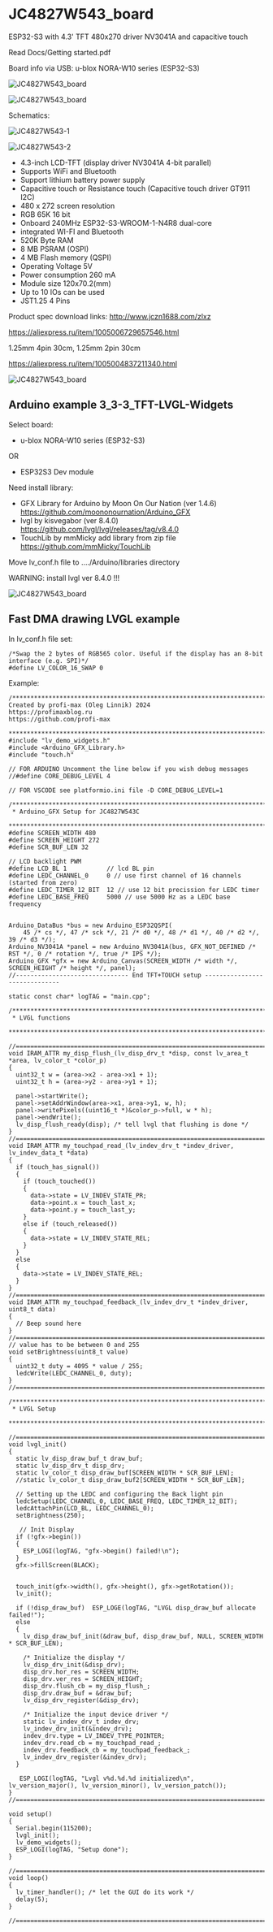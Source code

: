 # JC4827W543_board
 ESP32-S3 with 4.3' TFT 480x270 driver NV3041A and capacitive touch

 Read Docs/Getting started.pdf

 Board info via USB:   u-blox NORA-W10 series (ESP32-S3)

![JC4827W543_board](./Pictures/1-1.jpg)

![JC4827W543_board](./Pictures/1-2.png)

Schematics:

![JC4827W543-1](./Pictures/JC4827W543-1.png)

![JC4827W543-2](./Pictures/JC4827W543-2.png)


+ 4.3-inch LCD-TFT (display driver NV3041A  4-bit parallel)
+ Supports WiFi and Bluetooth
+ Support lithium battery power supply
+ Capacitive touch or Resistance touch (Capacitive touch driver GT911 I2C)
+ 480 x 272 screen resolution
+ RGB 65K 16 bit
+ Onboard 240MHz ESP32-S3-WROOM-1-N4R8 dual-core
+ integrated WI-FI and Bluetooth
+ 520K Byte RAM
+ 8 MB PSRAM (OSPI)
+ 4 MB Flash memory (QSPI)
+ Operating Voltage 5V
+ Power consumption 260 mA
+ Module size 120x70.2(mm)
+ Up to 10 IOs can be used
+ JST1.25 4 Pins 

Product spec download links:
http://www.jczn1688.com/zlxz

https://aliexpress.ru/item/1005006729657546.html

1.25mm 4pin 30cm,  1.25mm 2pin 30cm

https://aliexpress.ru/item/1005004837211340.html

![JC4827W543_board](./Pictures/1-3.png)



## Arduino example 3_3-3_TFT-LVGL-Widgets
Select board:
+ u-blox NORA-W10 series (ESP32-S3)

OR
+ ESP32S3 Dev module

Need install library:
+ GFX Library for Arduino by Moon On Our Nation (ver 1.4.6)  https://github.com/moononournation/Arduino_GFX
+ lvgl by kisvegabor (ver 8.4.0)    https://github.com/lvgl/lvgl/releases/tag/v8.4.0
+ TouchLib by mmMicky add library from zip file  https://github.com/mmMicky/TouchLib

Move lv_conf.h file to ..../Arduino/libraries directory

WARNING: install lvgl ver 8.4.0 !!!

![JC4827W543_board](./Pictures/Arduino.png)

## Fast DMA drawing LVGL example
In lv_conf.h file set:
```
/*Swap the 2 bytes of RGB565 color. Useful if the display has an 8-bit interface (e.g. SPI)*/
#define LV_COLOR_16_SWAP 0
```
Example:
```
/*******************************************************************************
Created by profi-max (Oleg Linnik) 2024
https://profimaxblog.ru
https://github.com/profi-max

*******************************************************************************/
#include "lv_demo_widgets.h"
#include <Arduino_GFX_Library.h>
#include "touch.h"

// FOR ARDUINO Uncomment the line below if you wish debug messages
//#define CORE_DEBUG_LEVEL 4

// FOR VSCODE see platformio.ini file -D CORE_DEBUG_LEVEL=1

/***************************************************************************************************
 * Arduino_GFX Setup for JC4827W543C
 ***************************************************************************************************/
#define SCREEN_WIDTH 480
#define SCREEN_HEIGHT 272
#define SCR_BUF_LEN 32

// LCD backlight PWM 
#define LCD_BL 1           // lcd BL pin
#define LEDC_CHANNEL_0     0 // use first channel of 16 channels (started from zero)
#define LEDC_TIMER_12_BIT  12 // use 12 bit precission for LEDC timer
#define LEDC_BASE_FREQ     5000 // use 5000 Hz as a LEDC base frequency


Arduino_DataBus *bus = new Arduino_ESP32QSPI(
    45 /* cs */, 47 /* sck */, 21 /* d0 */, 48 /* d1 */, 40 /* d2 */, 39 /* d3 */);
Arduino_NV3041A *panel = new Arduino_NV3041A(bus, GFX_NOT_DEFINED /* RST */, 0 /* rotation */, true /* IPS */);
Arduino_GFX *gfx = new Arduino_Canvas(SCREEN_WIDTH /* width */, SCREEN_HEIGHT /* height */, panel);
//------------------------------- End TFT+TOUCH setup ------------------------------

static const char* logTAG = "main.cpp";

/***************************************************************************************************
 * LVGL functions
 ***************************************************************************************************/

//=====================================================================================================================
void IRAM_ATTR my_disp_flush_(lv_disp_drv_t *disp, const lv_area_t *area, lv_color_t *color_p)
{
  uint32_t w = (area->x2 - area->x1 + 1);
  uint32_t h = (area->y2 - area->y1 + 1);

  panel->startWrite();
  panel->setAddrWindow(area->x1, area->y1, w, h); 
  panel->writePixels((uint16_t *)&color_p->full, w * h);
  panel->endWrite();
  lv_disp_flush_ready(disp); /* tell lvgl that flushing is done */
}
//=====================================================================================================================
void IRAM_ATTR my_touchpad_read_(lv_indev_drv_t *indev_driver, lv_indev_data_t *data)
{
  if (touch_has_signal())
  {
    if (touch_touched())
    {
      data->state = LV_INDEV_STATE_PR;
      data->point.x = touch_last_x;
      data->point.y = touch_last_y;
    }
    else if (touch_released())
    {
      data->state = LV_INDEV_STATE_REL;
    }
  }
  else
  {
    data->state = LV_INDEV_STATE_REL;
  }
}
//=====================================================================================================================
void IRAM_ATTR my_touchpad_feedback_(lv_indev_drv_t *indev_driver, uint8_t data)
{
  // Beep sound here
}
//=====================================================================================================================
// value has to be between 0 and 255
void setBrightness(uint8_t value)
{
  uint32_t duty = 4095 * value / 255;
  ledcWrite(LEDC_CHANNEL_0, duty);
}
//=====================================================================================================================

/***************************************************************************************************
 * LVGL Setup
 ***************************************************************************************************/

//=====================================================================================================================
void lvgl_init()
{
  static lv_disp_draw_buf_t draw_buf;
  static lv_disp_drv_t disp_drv;
  static lv_color_t disp_draw_buf[SCREEN_WIDTH * SCR_BUF_LEN];
  //static lv_color_t disp_draw_buf2[SCREEN_WIDTH * SCR_BUF_LEN];

  // Setting up the LEDC and configuring the Back light pin
  ledcSetup(LEDC_CHANNEL_0, LEDC_BASE_FREQ, LEDC_TIMER_12_BIT);
  ledcAttachPin(LCD_BL, LEDC_CHANNEL_0);
  setBrightness(250);

   // Init Display
  if (!gfx->begin())
  {
    ESP_LOGI(logTAG, "gfx->begin() failed!\n");  
  }
  gfx->fillScreen(BLACK);

 
  touch_init(gfx->width(), gfx->height(), gfx->getRotation());
  lv_init(); 

  if (!disp_draw_buf)  ESP_LOGE(logTAG, "LVGL disp_draw_buf allocate failed!"); 
  else 
  {
    lv_disp_draw_buf_init(&draw_buf, disp_draw_buf, NULL, SCREEN_WIDTH * SCR_BUF_LEN);

    /* Initialize the display */
    lv_disp_drv_init(&disp_drv);
    disp_drv.hor_res = SCREEN_WIDTH;
    disp_drv.ver_res = SCREEN_HEIGHT;
    disp_drv.flush_cb = my_disp_flush_;
    disp_drv.draw_buf = &draw_buf;
    lv_disp_drv_register(&disp_drv);

    /* Initialize the input device driver */
    static lv_indev_drv_t indev_drv;
    lv_indev_drv_init(&indev_drv);
    indev_drv.type = LV_INDEV_TYPE_POINTER;
    indev_drv.read_cb = my_touchpad_read_;
    indev_drv.feedback_cb = my_touchpad_feedback_;
    lv_indev_drv_register(&indev_drv);
  }

   ESP_LOGI(logTAG, "Lvgl v%d.%d.%d initialized\n", lv_version_major(), lv_version_minor(), lv_version_patch());  
}
//=====================================================================================================================

void setup()
{
  Serial.begin(115200);
  lvgl_init();
  lv_demo_widgets();
  ESP_LOGI(logTAG, "Setup done");
}

//=====================================================================================================================
void loop()
{
  lv_timer_handler(); /* let the GUI do its work */
  delay(5);
}

//=====================================================================================================================

```
